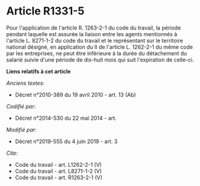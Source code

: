 # Article R1331-5

Pour l'application de l'article R. 1263-2-1 du code du travail, la période pendant laquelle est assurée la liaison entre les
agents mentionnés à l'article L. 8271-1-2 du code du travail et le représentant sur le territoire national désigné, en
application du II de l'article L. 1262-2-1 du même code par les entreprises, ne peut être inférieure à la durée du
détachement du salarié suivie d'une période de dix-huit mois qui suit l'expiration de celle-ci.

**Liens relatifs à cet article**

_Anciens textes_:

  - Décret n°2010-389 du 19 avril 2010 - art. 13 (Ab)

_Codifié par_:

  - Décret n°2014-530 du 22 mai 2014 - art.

_Modifié par_:

  - Décret n°2019-555 du 4 juin 2019 - art. 3

_Cite_:

  - Code du travail - art. L1262-2-1 (V)
  - Code du travail - art. L8271-1-2 (V)
  - Code du travail - art. R1263-2-1 (V)
